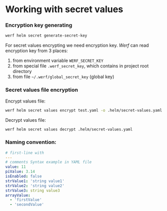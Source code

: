 # Working with secret values

### Encryption key generating

```bash
werf helm secret generate-secret-key
```

For secret values encrypting we need encryption key. _Werf_ can read encryption key from 3 places:

1. from environment variable `WERF_SECRET_KEY`
1. from special file `.werf_secret_key`, which contains in project root directory
1. from file `~/.werf/global_secret_key` (global key)

### Secret values file encryption

Encrypt values file:

```bash
werf helm secret values encrypt test.yaml -o .helm/secret-values.yaml
```

Decrypt values file:

```bash
werf helm secret values decrypt .helm/secret-values.yaml
```

### Naming convention:

```yaml
# first-line with
---
# comments Syntax example in YAML file
value: 11
piValue: 3.14
isEnabled: false
strValue1: 'string value1'
strValue2: 'string value2'
strValue3: string value3
arrayValue:
  - 'firstValue'
  - 'secondValue'
```
